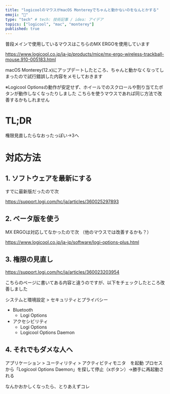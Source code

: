 ```yaml
---
title: "logicoolのマウスがmacOS Montereyでちゃんと動かないのをなんとかする"
emoji: "🌟"
type: "tech" # tech: 技術記事 / idea: アイデア
topics: ["logicool", "mac", "monterey"]
published: true
---
```

普段メインで使用しているマウスはこちらのMX ERGOを使用しています

https://www.logicool.co.jp/ja-jp/products/mice/mx-ergo-wireless-trackball-mouse.910-005183.html

macOS Monterey(12.x)にアップデートしたところ、ちゃんと動かなくなってしまったので試行錯誤した内容をメモしておきます

※Logicool Optionsの動作が安定せず、ホイールでのスクロールや割り当てたボタンが動作しなくなったりしました
こちらを使うマウスであれば同じ方法で改善するかもしれません

# TL;DR

権限見直したらなおったっぽい→3へ

# 対応方法

## 1. ソフトウェアを最新にする

すでに最新版だったので次

https://support.logi.com/hc/ja/articles/360025297893

## 2. ベータ版を使う

MX ERGOは対応してなかったので次
（他のマウスでは改善するかも？）

https://www.logicool.co.jp/ja-jp/software/logi-options-plus.html

## 3. 権限の見直し

https://support.logi.com/hc/ja/articles/360023203954

こちらのページに書いてある内容と違うのですが、以下をチェックしたところ改善しました

システムと環境設定 > セキュリティとプライバシー

- Bluetooth
  - Logi Options
- アクセシビリティ
  - Logi Options
  - Logicool Options Daemon

## 4. それでもダメな人へ

アプリケーション > ユーティリティ > アクティビティモニタ　を起動
プロセスから「Logicool Options Daemon」を探して停止（xボタン）→勝手に再起動される

なんかおかしくなったら、とりあえずコレ
